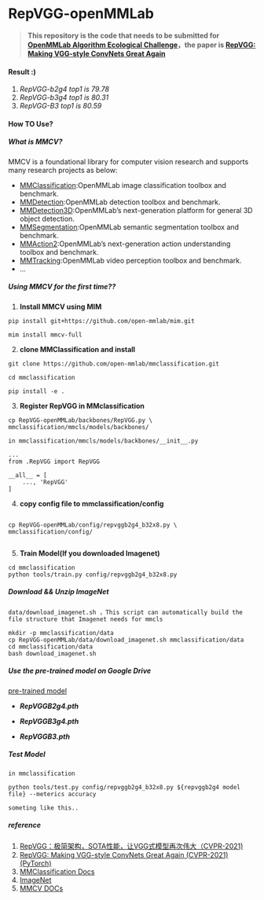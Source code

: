 # RepVGG-openMMLab

>**This repository is the code that needs to be submitted for [OpenMMLab Algorithm Ecological Challenge](https://openmmlab.com/competitions/algorithm-2021)，the paper is [RepVGG: Making VGG-style ConvNets Great Again](http://openaccess.thecvf.com//content/CVPR2021/papers/Ding_RepVGG_Making_VGG-Style_ConvNets_Great_Again_CVPR_2021_paper.pdf)**


#### **Result :)**
1. *RepVGG-b2g4 top1 is 79.78*
2. *RepVGG-b3g4 top1 is 80.31*
3. *RepVGG-B3   top1 is 80.59*


#### **How TO Use?**

##### **What is MMCV?**
MMCV is a foundational library for computer vision research and supports many research projects as below:
* [MMClassification](https://github.com/open-mmlab/mmclassification):OpenMMLab image classification toolbox and benchmark.
* [MMDetection](https://github.com/open-mmlab/mmdetection):OpenMMLab detection toolbox and benchmark.
* [MMDetection3D](https://github.com/open-mmlab/mmdetection3d):OpenMMLab’s next-generation platform for general 3D object detection.
* [MMSegmentation](https://github.com/open-mmlab/mmsegmentation):OpenMMLab semantic segmentation toolbox and benchmark.
* [MMAction2](https://github.com/open-mmlab/mmaction2):OpenMMLab’s next-generation action understanding toolbox and benchmark.
* [MMTracking](https://github.com/open-mmlab/mmtracking):OpenMMLab video perception toolbox and benchmark.
* ...



##### **Using MMCV for the first time??**
1. **Install MMCV using MIM**
```
pip install git+https://github.com/open-mmlab/mim.git

mim install mmcv-full

```


2. **clone MMClassification and install**
```
git clone https://github.com/open-mmlab/mmclassification.git

cd mmclassification

pip install -e .
```



3. **Register RepVGG in MMclassification**

```
cp RepVGG-openMMLab/backbones/RepVGG.py \
mmclassification/mmcls/models/backbones/

in mmclassification/mmcls/models/backbones/__init__.py

...
from .RepVGG import RepVGG

__all__ = [
    ..., 'RepVGG'
]
```
4. **copy config file to mmclassification/config**
```

cp RepVGG-openMMLab/config/repvggb2g4_b32x8.py \
mmclassification/config/


```
5. **Train Model(If you downloaded Imagenet)**

```
cd mmclassification
python tools/train.py config/repvggb2g4_b32x8.py 

```
##### **Download && Unzip ImageNet**

```
data/download_imagenet.sh ，This script can automatically build the file structure that Imagenet needs for mmcls

mkdir -p mmclassification/data
cp RepVGG-openMMLab/data/download_imagenet.sh mmclassification/data
cd mmclassification/data
bash download_imagenet.sh

```


##### **Use the pre-trained model on Google Drive**
[pre-trained model](https://drive.google.com/drive/folders/1g6s_EM6NX2q7Nn3qZWW7MFj6nEDJpExT?usp=sharing)

* ***RepVGGB2g4.pth***

* ***RepVGGB3g4.pth***

* ***RepVGGB3.pth***


##### **Test Model**

```
in mmclassification

python tools/test.py config/repvggb2g4_b32x8.py ${repvggb2g4 model file} --meterics accuracy

someting like this..
```



##### **reference**
1. [RepVGG：极简架构，SOTA性能，让VGG式模型再次伟大（CVPR-2021)](https://zhuanlan.zhihu.com/p/344324470)
2. [RepVGG: Making VGG-style ConvNets Great Again (CVPR-2021) (PyTorch)](https://github.com/DingXiaoH/RepVGG#readme)
3. [MMClassification Docs](https://mmclassification.readthedocs.io/zh_CN/latest/install.html)
4. [ImageNet](https://image-net.org/)
5. [MMCV DOCs](https://mmcv.readthedocs.io/en/latest/get_started/introduction.html)

